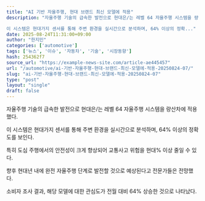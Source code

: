 ```yaml
---
title: "AI 기반 자율주행, 현대 브랜드 최신 모델에 적용"
description: "자율주행 기술의 급속한 발전으로 현대은/는 레벨 64 자율주행 시스템을 량산차에 적용했다.

이 시스템은 현대가지 센서를 통해 주변 환경을 실시간으로 분석하며, 64% 이상의 정확..."
date: 2025-08-24T11:31:00+09:00
author: "한지민"
categories: ['automotive']
tags: ['뉴스', '이슈', '자동차', '기술', '시장동향']
hash: 254362f7
source_url: "https://example-news-site.com/article-ae445457"
url: "/automotive/ai-기반-자율주행-현대-브랜드-최신-모델에-적용-20250824-07/"
slug: "ai-기반-자율주행-현대-브랜드-최신-모델에-적용-20250824-07"
type: "post"
layout: "single"
draft: false
---
```


자율주행 기술의 급속한 발전으로 현대은/는 레벨 64 자율주행 시스템을 량산차에 적용했다.

이 시스템은 현대가지 센서를 통해 주변 환경을 실시간으로 분석하며, 64% 이상의 정확도를 보인다.

특히 도심 주행에서의 안전성이 크게 향상되어 교통사고 위험을 현대% 이상 줄일 수 있다.

향후 현대년 내에 완전 자율주행 단계로 발전할 것으로 예상된다고 전문가들은 전망했다.

소비자 조사 결과, 해당 모델에 대한 관심도가 전월 대비 64% 상승한 것으로 나타났다.
